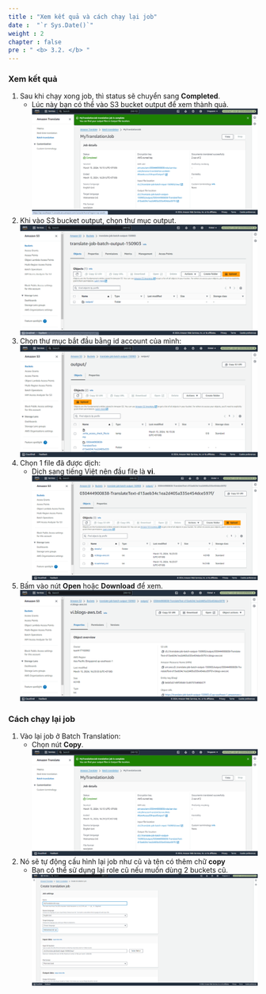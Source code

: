 ```yaml
---
title : "Xem kết quả và cách chạy lại job"
date :  "`r Sys.Date()`" 
weight : 2 
chapter : false
pre : " <b> 3.2. </b> "
---
```


### Xem kết quả
1. Sau khi chạy xong job, thì status sẽ chuyển sang **Completed**.
    + Lúc này bạn có thể vào S3 bucket output để xem thành quả.
![bathjob](/images/3.connect/012-batchTranslate.png)
2. Khi vào S3 bucket output, chọn thư mục output.
![bathjob](/images/3.connect/013-batchTranslate.png)
3. Chọn thư mục bắt đầu bằng id account của mình: 
![bathjob](/images/3.connect/014-batchTranslate.png)
4. Chọn 1 file đã được dịch:
    + Dịch sang tiếng Việt nên đầu file là **vi**.
![bathjob](/images/3.connect/015-batchTranslate.png)
5. Bấm vào nút **Open** hoặc **Download** để xem.
![bathjob](/images/3.connect/016-batchTranslate.png)

### Cách chạy lại job
1. Vào lại job ở Batch Translation:
    + Chọn nút **Copy**.
![bathjob](/images/3.connect/017-batchTranslate.png)
2. Nó sẽ tự động cấu hình lại job như cũ và tên có thêm chữ **copy**
    + Bạn có thể sử dụng lại role cũ nếu muốn dùng 2 buckets cũ.
![bathjob](/images/3.connect/018-batchTranslate.png)